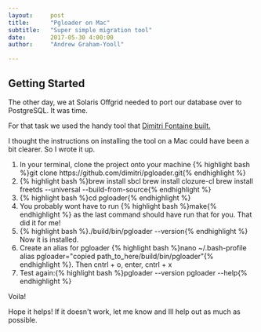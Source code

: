```yaml
---
layout:     post
title:      "Pgloader on Mac"
subtitle:   "Super simple migration tool"
date:       2017-05-30 4:00:00
author:     "Andrew Graham-Yooll"

---
```


<h2 class="section-heading">Getting Started</h2>
<p>The other day, we at Solaris Offgrid needed to port our database over to PostgreSQL.  It was time.</p>
<p>For that task we used the handy tool that <a href="http://pgloader.io/index.html">Dimitri Fontaine built.</a></p>

<p>I thought the instructions on installing the tool on a Mac could have been a bit clearer.  So I wrote it up.</p>


<ol>
	<li>In your terminal, clone the project onto your machine {% highlight bash %}git clone https://github.com/dimitri/pgloader.git{% endhighlight %}</li>
	<li>{% highlight bash %}brew install sbcl
brew install clozure-cl
brew install freetds --universal --build-from-source{% endhighlight %}
	</li>
	<li>{% highlight bash %}cd pgloader{% endhighlight %}</li>
	<li>You probably wont have to run {% highlight bash %}make{% endhighlight %} as the last command should have run that for you. That did it for me!</li>
	<li>{% highlight bash %}./build/bin/pgloader --version{% endhighlight %} Now it is installed.</li>
	<li>Create an alias for pgloader {% highlight bash %}nano ~/.bash-profile 
alias pgloader="copied path_to_here/build/bin/pgloader"{% endhighlight %}. Then cntrl + o, enter, cntrl + x</li>
	<li>Test again:{% highlight bash %}pgloader --version
pgloader --help{% endhighlight %}</li>
</ol>

<p>Voila!</p>

<p>Hope it helps! If it doesn't work, let me know and Ill help out as much as possible.</p>
